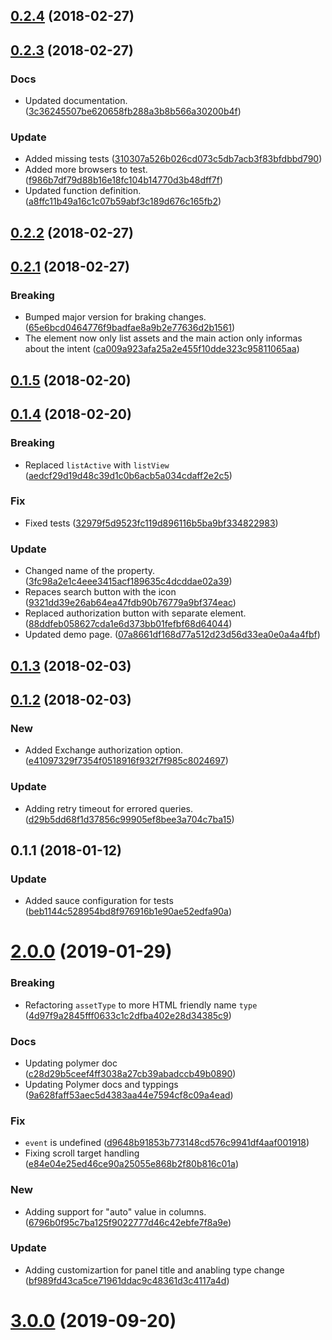 <a name="0.2.4"></a>
## [0.2.4](https://github.com/advanced-rest-client/exchange-search-panel/compare/0.2.3...0.2.4) (2018-02-27)




<a name="0.2.3"></a>
## [0.2.3](https://github.com/advanced-rest-client/exchange-search-panel/compare/0.2.2...0.2.3) (2018-02-27)


### Docs

* Updated documentation. ([3c36245507be620658fb288a3b8b566a30200b4f](https://github.com/advanced-rest-client/exchange-search-panel/commit/3c36245507be620658fb288a3b8b566a30200b4f))

### Update

* Added missing tests ([310307a526b026cd073c5db7acb3f83bfdbbd790](https://github.com/advanced-rest-client/exchange-search-panel/commit/310307a526b026cd073c5db7acb3f83bfdbbd790))
* Added more browsers to test. ([f986b7df79d88b16e18fc104b14770d3b48dff7f](https://github.com/advanced-rest-client/exchange-search-panel/commit/f986b7df79d88b16e18fc104b14770d3b48dff7f))
* Updated function definition. ([a8ffc11b49a16c1c07b59abf3c189d676c165fb2](https://github.com/advanced-rest-client/exchange-search-panel/commit/a8ffc11b49a16c1c07b59abf3c189d676c165fb2))



<a name="0.2.2"></a>
## [0.2.2](https://github.com/advanced-rest-client/exchange-search-panel/compare/0.2.1...0.2.2) (2018-02-27)




<a name="0.2.1"></a>
## [0.2.1](https://github.com/advanced-rest-client/exchange-search-panel/compare/0.1.5...0.2.1) (2018-02-27)


### Breaking

* Bumped major version for braking changes. ([65e6bcd0464776f9badfae8a9b2e77636d2b1561](https://github.com/advanced-rest-client/exchange-search-panel/commit/65e6bcd0464776f9badfae8a9b2e77636d2b1561))
* The element now only list assets and the main action only informas about the intent ([ca009a923afa25a2e455f10dde323c95811065aa](https://github.com/advanced-rest-client/exchange-search-panel/commit/ca009a923afa25a2e455f10dde323c95811065aa))



<a name="0.1.5"></a>
## [0.1.5](https://github.com/advanced-rest-client/exchange-search-panel/compare/0.1.4...0.1.5) (2018-02-20)




<a name="0.1.4"></a>
## [0.1.4](https://github.com/advanced-rest-client/exchange-search-panel/compare/0.1.3...0.1.4) (2018-02-20)


### Breaking

* Replaced `listActive` with `listView` ([aedcf29d19d48c39d1c0b6acb5a034cdaff2e2c5](https://github.com/advanced-rest-client/exchange-search-panel/commit/aedcf29d19d48c39d1c0b6acb5a034cdaff2e2c5))

### Fix

* Fixed tests ([32979f5d9523fc119d896116b5ba9bf334822983](https://github.com/advanced-rest-client/exchange-search-panel/commit/32979f5d9523fc119d896116b5ba9bf334822983))

### Update

* Changed name of the property. ([3fc98a2e1c4eee3415acf189635c4dcddae02a39](https://github.com/advanced-rest-client/exchange-search-panel/commit/3fc98a2e1c4eee3415acf189635c4dcddae02a39))
* Repaces search button with the icon ([9321dd39e26ab64ea47fdb90b76779a9bf374eac](https://github.com/advanced-rest-client/exchange-search-panel/commit/9321dd39e26ab64ea47fdb90b76779a9bf374eac))
* Replaced authorization button with separate element. ([88ddfeb058627cda1e6d373bb01fefbf68d64044](https://github.com/advanced-rest-client/exchange-search-panel/commit/88ddfeb058627cda1e6d373bb01fefbf68d64044))
* Updated demo page. ([07a8661df168d77a512d23d56d33ea0e0a4a4fbf](https://github.com/advanced-rest-client/exchange-search-panel/commit/07a8661df168d77a512d23d56d33ea0e0a4a4fbf))



<a name="0.1.3"></a>
## [0.1.3](https://github.com/advanced-rest-client/exchange-search-panel/compare/0.1.2...0.1.3) (2018-02-03)




<a name="0.1.2"></a>
## [0.1.2](https://github.com/advanced-rest-client/exchange-search-panel/compare/0.1.1...0.1.2) (2018-02-03)


### New

* Added Exchange authorization option. ([e41097329f7354f0518916f932f7f985c8024697](https://github.com/advanced-rest-client/exchange-search-panel/commit/e41097329f7354f0518916f932f7f985c8024697))

### Update

* Adding retry timeout for errored queries. ([d29b5dd68f1d37856c99905ef8bee3a704c7ba15](https://github.com/advanced-rest-client/exchange-search-panel/commit/d29b5dd68f1d37856c99905ef8bee3a704c7ba15))



<a name="0.1.1"></a>
## 0.1.1 (2018-01-12)


### Update

* Added sauce configuration for tests ([beb1144c528954bd8f976916b1e90ae52edfa90a](https://github.com/advanced-rest-client/exchange-search-panel/commit/beb1144c528954bd8f976916b1e90ae52edfa90a))



# [2.0.0](https://github.com/advanced-rest-client/exchange-search-panel/compare/0.2.3...2.0.0) (2019-01-29)


### Breaking

* Refactoring `assetType` to more HTML friendly name `type` ([4d97f9a2845fff0633c1c2dfba402e28d34385c9](https://github.com/advanced-rest-client/exchange-search-panel/commit/4d97f9a2845fff0633c1c2dfba402e28d34385c9))

### Docs

* Updating polymer doc ([c28d29b5ceef4ff3038a27cb39abadccb49b0890](https://github.com/advanced-rest-client/exchange-search-panel/commit/c28d29b5ceef4ff3038a27cb39abadccb49b0890))
* Updating Polymer docs and typpings ([9a628faff53aec5d4383aa44e7594cf8c09a4ead](https://github.com/advanced-rest-client/exchange-search-panel/commit/9a628faff53aec5d4383aa44e7594cf8c09a4ead))

### Fix

* `event` is undefined ([d9648b91853b773148cd576c9941df4aaf001918](https://github.com/advanced-rest-client/exchange-search-panel/commit/d9648b91853b773148cd576c9941df4aaf001918))
* Fixing scroll target handling ([e84e04e25ed46ce90a25055e868b2f80b816c01a](https://github.com/advanced-rest-client/exchange-search-panel/commit/e84e04e25ed46ce90a25055e868b2f80b816c01a))

### New

* Adding support for "auto" value in columns. ([6796b0f95c7ba125f9022777d46c42ebfe7f8a9e](https://github.com/advanced-rest-client/exchange-search-panel/commit/6796b0f95c7ba125f9022777d46c42ebfe7f8a9e))

### Update

* Adding customizartion for panel title and anabling type change ([bf989fd43ca5ce71961ddac9c48361d3c4117a4d](https://github.com/advanced-rest-client/exchange-search-panel/commit/bf989fd43ca5ce71961ddac9c48361d3c4117a4d))



# [3.0.0](https://github.com/advanced-rest-client/exchange-search-panel/compare/0.2.3...3.0.0) (2019-09-20)



